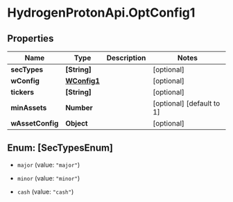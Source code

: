 # HydrogenProtonApi.OptConfig1

## Properties
Name | Type | Description | Notes
------------ | ------------- | ------------- | -------------
**secTypes** | **[String]** |  | [optional] 
**wConfig** | [**WConfig1**](WConfig1.md) |  | [optional] 
**tickers** | **[String]** |  | [optional] 
**minAssets** | **Number** |  | [optional] [default to 1]
**wAssetConfig** | **Object** |  | [optional] 


<a name="[SecTypesEnum]"></a>
## Enum: [SecTypesEnum]


* `major` (value: `"major"`)

* `minor` (value: `"minor"`)

* `cash` (value: `"cash"`)




